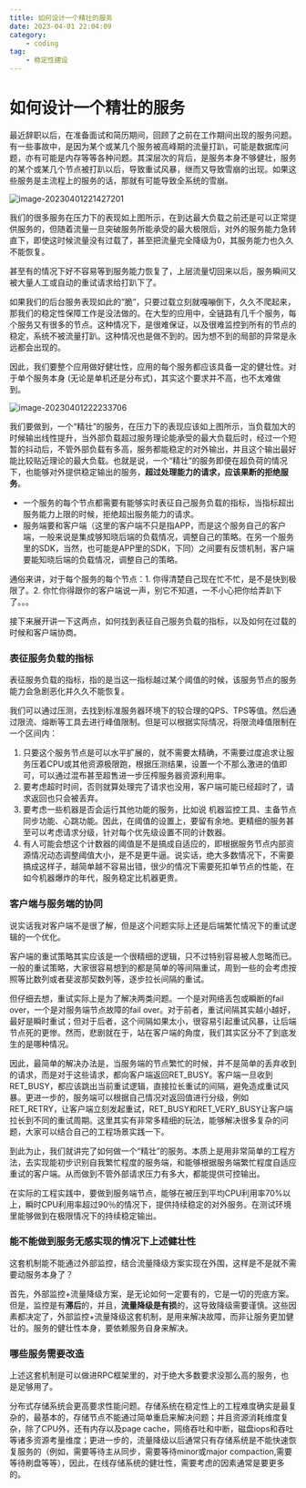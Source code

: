 ```yaml
---
title: 如何设计一个精壮的服务
date: 2023-04-01 22:04:09
category:
	- coding
tag:
    - 稳定性建设
---
```


# 如何设计一个精壮的服务

最近辞职以后，在准备面试和简历期间，回顾了之前在工作期间出现的服务问题。有一些事故中，是因为某个或某几个服务被高峰期的流量打趴，可能是数据库问题，亦有可能是内存等等各种问题。其深层次的背后，是服务本身不够健壮，服务的某个或某几个节点被打趴以后，导致重试风暴，继而又导致雪崩的出现。如果这些服务是主流程上的服务的话，那就有可能导致全系统的雪崩。

![image-20230401221427201](https://bard-note.oss-cn-hangzhou.aliyuncs.com/img/image-20230401221427201.png)

我们的很多服务在压力下的表现如上图所示，在到达最大负载之前还是可以正常提供服务的，但随着流量一旦突破服务所能承受的最大极限后，对外的服务能力急转直下，即使这时候流量没有过载了，甚至把流量完全降级为0，其服务能力也久久不能恢复。

甚至有的情况下好不容易等到服务能力恢复了，上层流量切回来以后，服务瞬间又被大量人工或自动的重试请求给打趴下了。

 如果我们的后台服务表现如此的“脆”，只要过载立刻就嘎嘣倒下，久久不爬起来，那我们的稳定性保障工作是没法做的。在大型的应用中，全链路有几千个服务，每个服务又有很多的节点。这种情况下，是很难保证，以及很难监控到所有的节点的稳定，系统不被流量打趴。这种情况也是做不到的。因为想不到的局部的异常是永远都会出现的。

因此，我们要整个应用做好健壮性，应用的每个服务都应该具备一定的健壮性。对于单个服务本身 (无论是单机还是分布式)，其实这个要求并不高，也不太难做到。

![image-20230401222233706](https://bard-note.oss-cn-hangzhou.aliyuncs.com/img/image-20230401222233706.png)

我们要做到，一个“精壮”的服务，在压力下的表现应该如上图所示，当负载加大的时候输出线性提升，当外部负载超过服务理论能承受的最大负载后时，经过一个短暂的抖动后，不管外部负载有多高，服务都能稳定的对外输出，并且这个输出最好能比较贴近理论的最大负载。也就是说，一个“精壮”的服务即便在超负荷的情况下，也能够对外提供稳定输出的服务，**超过处理能力的请求，应该果断的拒绝服务**。

* 一个服务的每个节点都需要有能够实时表征自己服务负载的指标，当指标超出服务能力上限的时候，拒绝超出服务能力的请求。
* 服务端要和客户端（这里的客户端不只是指APP，而是这个服务自己的客户端，一般来说是集成够知晓后端的负载情况，调整自己的策略。在另一个服务里的SDK，当然，也可能是APP里的SDK，下同）之间要有反馈机制，客户端要能知晓后端的负载情况，调整自己的策略。

通俗来讲，对于每个服务的每个节点：1. 你得清楚自己现在忙不忙，是不是快到极限了。2. 你忙你得跟你的客户端说一声，别它不知道，一不小心把你给弄趴下了。。。

接下来展开讲一下这两点，如何找到表征自己服务负载的指标，以及如何在过载的时候和客户端协商。

### 表征服务负载的指标

表征服务负载的指标，指的是当这一指标越过某个阈值的时候，该服务节点的服务能力会急剧恶化并久久不能恢复。

我们可以通过压测，去找到标准服务器环境下的较合理的QPS、TPS等值。然后通过限流、熔断等工具去进行峰值限制。但是可以根据实际情况，将限流峰值限制在一个区间内：

1. 只要这个服务节点是可以水平扩展的，就不需要太精确，不需要过度追求让服务压着CPU或其他资源极限跑，根据压测结果，设置一个不那么激进的值即可，可以通过混布甚至超售进一步压榨服务器资源利用率。
2. 要考虑超时时间，否则就算处理完了请求也没用，客户端可能已经超时了，请求返回也只会被丢弃。
3. 要考虑一些机器是否会运行其他功能的服务，比如说 机器监控工具、主备节点同步功能、心跳功能。因此，在阈值的设置上，要留有余地。更精细的服务甚至可以考虑请求分级，针对每个优先级设置不同的计数器。
4. 有人可能会想这个计数器的阈值是不是搞成自适应的，即根据服务节点内部资源情况动态调整阈值大小，是不是更牛逼。说实话，绝大多数情况下，不需要搞成这样子，越简单越不容易出错，很少的情况下需要死扣单节点的性能，在如今机器爆炸的年代，服务稳定比机器更贵。

### 客户端与服务端的协同

说实话我对客户端不是很了解，但是这个问题实际上还是后端繁忙情况下的重试逻辑的一个优化。

客户端的重试策略其实应该是一个很精细的逻辑，只不过特别容易被人忽略而已。一般的重试策略，大家很容易想到的都是简单的等间隔重试，周到一些的会考虑按照等比数列或者斐波那契数列等，逐步拉长间隔的重试。

但仔细去想，重试实际上是为了解决两类问题。一个是对网络丢包或瞬断的fail over，一个是对服务端节点故障的fail over。对于前者，重试间隔其实越小越好，最好是瞬时重试；但对于后者，这个间隔如果太小，很容易引起重试风暴，让后端节点死的更惨。然而，悲剧就在于，站在客户端的角度，我们其实区分不了到底发生的是哪种情况。

因此，最简单的解决办法是，当服务端的节点繁忙的时候，并不是简单的丢弃收到的请求，而是对于这些请求，都向客户端返回RET_BUSY。客户端一旦收到RET_BUSY，都应该跳出当前重试逻辑，直接拉长重试的间隔，避免造成重试风暴。更进一步的，服务端可以根据自己情况对返回值进行分级，例如RET_RETRY，让客户端立刻发起重试，RET_BUSY和RET_VERY_BUSY让客户端拉长到不同的重试周期。这里其实有非常多精细的玩法，能够解决很多复杂的问题，大家可以结合自己的工程场景实践一下。



到此为止，我们就讲完了如何做一个“精壮”的服务。本质上是用非常简单的工程方法，去实现能初步识别自我繁忙程度的服务端，和能够根据服务端繁忙程度自适应重试的客户端。从而做到不管外部请求压力有多大，都能提供可控输出。

在实际的工程实践中，要做到服务端节点，能够在被压到平均CPU利用率70%以上，瞬时CPU利用率超过90％的情况下，提供持续稳定的对外服务。在测试环境里能够做到在极限情况下的持续稳定输出。

### 能不能做到服务无感实现的情况下上述健壮性

这套机制能不能通过外部监控，结合流量降级方案实现在外围，这样是不是就不需要动服务本身了？

首先，外部监控+流量降级方案，是无论如何一定要有的，它是一切的兜底方案。但是，监控是有**滞后**的，并且，**流量降级是有损**的，这导致降级需要谨慎。这些因素都决定了，外部监控+流量降级这套机制，是用来解决故障，而非让服务更加健壮的。服务的健壮性本身，要依赖服务自身来解决。

### 哪些服务需要改造

上述这套机制是可以做进RPC框架里的，对于绝大多数要求没那么高的服务，也是足够用了。

分布式存储系统会更高要求性能问题。存储系统在稳定性上的工程难度确实是最复杂的，最基本的，存储节点不能通过简单重启来解决问题；并且资源消耗维度复杂，除了CPU外，还有内存以及page cache，网络吞吐和中断，磁盘iops和吞吐等诸多资源考量维度；更进一步的，流量降级以后通常只有存储系统是不能快速恢复服务的（例如，需要等待主从同步，需要等待minor或major compaction,需要等待刷盘等等），因此，在线存储系统的健壮性，需要考虑的因素通常是要更多的。

